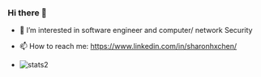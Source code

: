 ### Hi there 👋

<!--
**sharon-chx/sharon-chx** is a ✨ _special_ ✨ repository because its `README.md` (this file) appears on your GitHub profile.

Here are some ideas to get you started:

- 🔭 I’m currently working on learning as much as I can

- 👯 I’m looking to collaborate on ...
- 🤔 I’m looking for help with ...
- 💬 Ask me about ...

- 😄 Pronouns: She/ Her
- ⚡ Fun fact: ...
-->

- 🌱 I’m interested in software engineer and computer/ network Security
- 📫 How to reach me: https://www.linkedin.com/in/sharonhxchen/

- ![stats2](https://github-readme-stats-git-masterrstaa-rickstaa.vercel.app/api/top-langs/?username=sharon-chx)


